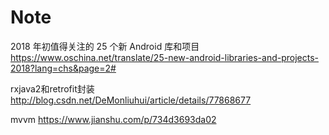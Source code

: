 # Note
2018 年初值得关注的 25 个新 Android 库和项目
https://www.oschina.net/translate/25-new-android-libraries-and-projects-2018?lang=chs&page=2#

rxjava2和retrofit封装
http://blog.csdn.net/DeMonliuhui/article/details/77868677

mvvm
https://www.jianshu.com/p/734d3693da02

